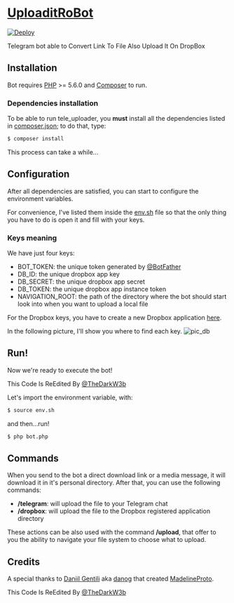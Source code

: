 # [UploaditRoBot](https://t.me/uploaditrobot)

[![Deploy](https://www.herokucdn.com/deploy/button.svg)](https://heroku.com/deploy)

Telegram bot able to Convert Link To File Also Upload It On DropBox

## Installation

Bot requires [PHP](http://php.net/downloads.php) >= 5.6.0 and [Composer](https://getcomposer.org/) to run.

### Dependencies installation

To be able to run tele_uploader, you **must** install all the dependencies listed in [composer.json](/composer.json); to do that, type:

```sh
$ composer install
```

This process can take a while...

## Configuration

After all dependencies are satisfied, you can start to configure the environment variables.

For convenience, I've listed them inside the [env.sh](/env.sh) file so that the only thing you have to do is open it and fill with your keys.

### Keys meaning

We have just four keys:

- BOT_TOKEN: the unique token generated by [@BotFather](https://t.me/BotFather)
- DB_ID: the unique dropbox app key
- DB_SECRET: the unique dropbox app secret
- DB_TOKEN: the unique dropbox app instance token
- NAVIGATION_ROOT: the path of the directory where the bot should start look into when you want to upload a local file

For the Dropbox keys, you have to create a new Dropbox application [here](https://www.dropbox.com/developers/apps).

In the following picture, I'll show you where to find each key.
![pic_db](/pics/pic_db.png)

## Run!

Now we're ready to execute the bot!

This Code Is ReEdited By [@TheDarkW3b](https://t.me/thedarkw3b)

Let's import the environment variable, with:

```sh
$ source env.sh
```

and then...run!

```sh
$ php bot.php
```

## Commands

When you send to the bot a direct download link or a media message, it will download it in it's personal directory.
After that, you can use the following commands:

- **/telegram**: will upload the file to your Telegram chat
- **/dropbox**: will upload the file to the Dropbox registered application directory

These actions can be also used with the command **/upload**, that offer to you the ability to navigate your file system to choose what to upload.  

## Credits

A special thanks to [Daniil Gentili](https://daniil.it/) aka [danog](https://github.com/danog) that created [MadelineProto](https://github.com/danog/MadelineProto).

This Code Is ReEdited By [@TheDarkW3b](https://t.me/thedarkw3b)
